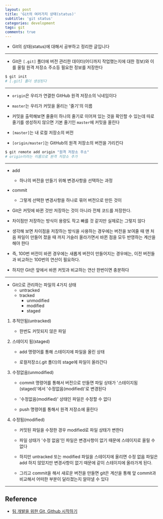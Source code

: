 ```yaml
---
layout: post
title: 'Git의 여러가지 상태(status)'
subtitle: 'git status'
categories: development
tags: git
comments: true
---
```


- Git의 상태(status)에 대해서 공부하고 정리한 글입니다

---

- Git은 `[.git]` 폴더에 버전 관리한 데이터(어디까지 작업했는지에 대한 정보)와 이를 올릴 원격 저장소 주소등 필요한 정보를 저장한다

```bash
$ git init
# [.git] 폴더 생성된다
```

---

- `origin`은 우리가 연결한 GitHub 원격 저장소의 닉네임이다
- `master`는 우리가 커밋을 올리는 '줄기'의 이름

- 커밋을 출력해보면 줄줄이 하나의 줄기로 이어져 있는 것을 확인할 수 있는데 따로 줄기를 생성하지 않으면 기본 줄기인 `master`에 커밋을 올린다

- `[master]`는 내 로컬 저장소의 버전

- `[origin/master]`는 GitHub의 원격 저장소의 버전을 가리킨다

```bash
$ git remote add origin "원격 저장소 주소"
# origin이라는 이름으로 원격 저장소 추가
```

---

- add

  - 하나의 버전을 만들기 위해 변경사항을 선택하는 과정

- commit

  - 그렇게 선택한 변경사항을 하나로 묶어 버전으로 만든 것이

- Git은 커밋에 바뀐 것만 저장하는 것이 아니라 전체 코드를 저장한다.

- 차이점만 저장하는 방식이 용량도 작고 빠를 것 같지만 실제로는 그렇지 않다

- 생각해 보면 차이점을 저장하는 방식을 사용하는 경우에는 버전을 보여줄 때 맨 처음 파일이 만들어 졌을 때 까지 거슬러 올라가면서 바뀐 점을 모두 반영하는 계산을 해야 한다

- 즉, 100번 버전이 바뀐 경우에는 새롭게 버전이 만들어지는 경우에는, 이전 버전들과 비교하는 100번의 연산이 필요하다.

- 하지만 Git은 앞에서 바뀐 커밋과 비교하는 연산 한번이면 충분하다

---

- Git으로 관리하는 파일의 4가지 상태
  - untracked
  - tracked
    - unmodified
    - modified
    - staged

1. 추적안됨(untracked)

   - 한번도 커밋되지 않은 파일

2. 스테이지 됨(staged)

   - add 명령어를 통해 스테이지에 파일을 올린 상태

   - 로컬저장소(.git 폴더)의 stage에 파일이 올라간다

3. 수정없음(unmodified)

   - commit 명령어를 통해서 버전으로 만들면 파일 상태가 '스테이지됨(staged)'에서 '수정없음(modified)'로 변경된다

   - '수정없음(modified)' 상태인 파일은 수정할 수 없다

   - push 명령어를 통해서 원격 저장소에 올린다

4. 수정됨(modified)

   - 커밋된 파일을 수정한 경우 modified로 파일 상태가 변한다

   - 파일 상태가 '수정 없음'인 파일은 변경사항이 없기 때문에 스테이지로 올릴 수 없다

   - 하지만 untracked 또는 modified 파일을 스테이지에 올리면 수정 없음 파일은 add 하지 않았지만 변경사항이 없기 때문에 같이 스테이지에 올라가게 된다.

   - 그리고 commit을 해서 새로운 버전을 만들면 git은 계산을 통해 앞 commit과 비교해서 어떠한 부분이 달라졌는지 알아낼 수 있다

---

## Reference

- [팀 개발을 위한 Git, Github 시작하기](http://www.yes24.com/Product/Goods/85382769)
